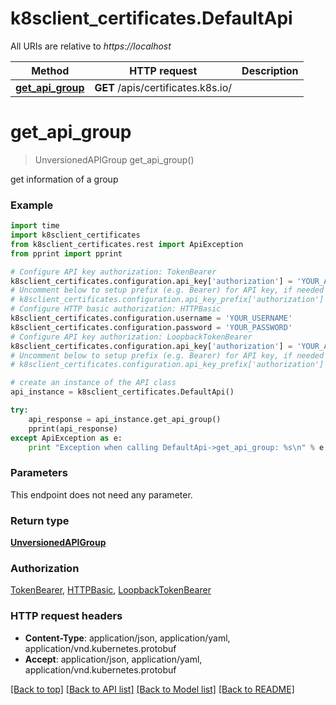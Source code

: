 # k8sclient_certificates.DefaultApi

All URIs are relative to *https://localhost*

Method | HTTP request | Description
------------- | ------------- | -------------
[**get_api_group**](DefaultApi.md#get_api_group) | **GET** /apis/certificates.k8s.io/ | 


# **get_api_group**
> UnversionedAPIGroup get_api_group()



get information of a group

### Example 
```python
import time
import k8sclient_certificates
from k8sclient_certificates.rest import ApiException
from pprint import pprint

# Configure API key authorization: TokenBearer
k8sclient_certificates.configuration.api_key['authorization'] = 'YOUR_API_KEY'
# Uncomment below to setup prefix (e.g. Bearer) for API key, if needed
# k8sclient_certificates.configuration.api_key_prefix['authorization'] = 'Bearer'
# Configure HTTP basic authorization: HTTPBasic
k8sclient_certificates.configuration.username = 'YOUR_USERNAME'
k8sclient_certificates.configuration.password = 'YOUR_PASSWORD'
# Configure API key authorization: LoopbackTokenBearer
k8sclient_certificates.configuration.api_key['authorization'] = 'YOUR_API_KEY'
# Uncomment below to setup prefix (e.g. Bearer) for API key, if needed
# k8sclient_certificates.configuration.api_key_prefix['authorization'] = 'Bearer'

# create an instance of the API class
api_instance = k8sclient_certificates.DefaultApi()

try: 
    api_response = api_instance.get_api_group()
    pprint(api_response)
except ApiException as e:
    print "Exception when calling DefaultApi->get_api_group: %s\n" % e
```

### Parameters
This endpoint does not need any parameter.

### Return type

[**UnversionedAPIGroup**](UnversionedAPIGroup.md)

### Authorization

[TokenBearer](../README.md#TokenBearer), [HTTPBasic](../README.md#HTTPBasic), [LoopbackTokenBearer](../README.md#LoopbackTokenBearer)

### HTTP request headers

 - **Content-Type**: application/json, application/yaml, application/vnd.kubernetes.protobuf
 - **Accept**: application/json, application/yaml, application/vnd.kubernetes.protobuf

[[Back to top]](#) [[Back to API list]](../README.md#documentation-for-api-endpoints) [[Back to Model list]](../README.md#documentation-for-models) [[Back to README]](../README.md)

